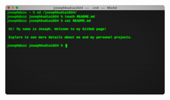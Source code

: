 <img src="https://github.com/josephkudia1024/josephkudia1024/blob/5f954d178f93396864df6c44c35374a9710b7a41/header.svg">
